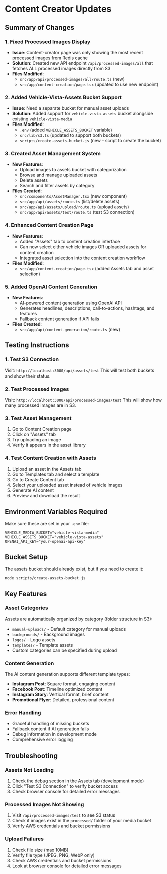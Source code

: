 # Content Creator Updates

## Summary of Changes

### 1. Fixed Processed Images Display
- **Issue**: Content-creator page was only showing the most recent processed images from Redis cache
- **Solution**: Created new API endpoint `/api/processed-images/all` that fetches ALL processed images directly from S3
- **Files Modified**:
  - `src/app/api/processed-images/all/route.ts` (new)
  - `src/app/content-creation/page.tsx` (updated to use new endpoint)

### 2. Added Vehicle-Vista-Assets Bucket Support
- **Issue**: Need a separate bucket for manual asset uploads
- **Solution**: Added support for `vehicle-vista-assets` bucket alongside existing `vehicle-vista-media`
- **Files Modified**:
  - `.env` (added `VEHICLE_ASSETS_BUCKET` variable)
  - `src/lib/s3.ts` (updated to support both buckets)
  - `scripts/create-assets-bucket.js` (new - script to create the bucket)

### 3. Created Asset Management System
- **New Features**:
  - Upload images to assets bucket with categorization
  - Browse and manage uploaded assets
  - Delete assets
  - Search and filter assets by category
- **Files Created**:
  - `src/components/AssetManager.tsx` (new component)
  - `src/app/api/assets/route.ts` (list/delete assets)
  - `src/app/api/assets/upload/route.ts` (upload assets)
  - `src/app/api/assets/test/route.ts` (test S3 connection)

### 4. Enhanced Content Creation Page
- **New Features**:
  - Added "Assets" tab to content creation interface
  - Can now select either vehicle images OR uploaded assets for content creation
  - Integrated asset selection into the content creation workflow
- **Files Modified**:
  - `src/app/content-creation/page.tsx` (added Assets tab and asset selection)

### 5. Added OpenAI Content Generation
- **New Features**:
  - AI-powered content generation using OpenAI API
  - Generates headlines, descriptions, call-to-actions, hashtags, and features
  - Fallback content generation if API fails
- **Files Created**:
  - `src/app/api/content-generation/route.ts` (new)

## Testing Instructions

### 1. Test S3 Connection
Visit: `http://localhost:3000/api/assets/test`
This will test both buckets and show their status.

### 2. Test Processed Images
Visit: `http://localhost:3000/api/processed-images/test`
This will show how many processed images are in S3.

### 3. Test Asset Management
1. Go to Content Creation page
2. Click on "Assets" tab
3. Try uploading an image
4. Verify it appears in the asset library

### 4. Test Content Creation with Assets
1. Upload an asset in the Assets tab
2. Go to Templates tab and select a template
3. Go to Create Content tab
4. Select your uploaded asset instead of vehicle images
5. Generate AI content
6. Preview and download the result

## Environment Variables Required

Make sure these are set in your `.env` file:
```
VEHICLE_MEDIA_BUCKET="vehicle-vista-media"
VEHICLE_ASSETS_BUCKET="vehicle-vista-assets"
OPENAI_API_KEY="your-openai-api-key"
```

## Bucket Setup

The assets bucket should already exist, but if you need to create it:
```bash
node scripts/create-assets-bucket.js
```

## Key Features

### Asset Categories
Assets are automatically organized by category (folder structure in S3):
- `manual-uploads/` - Default category for manual uploads
- `backgrounds/` - Background images
- `logos/` - Logo assets
- `templates/` - Template assets
- Custom categories can be specified during upload

### Content Generation
The AI content generation supports different template types:
- **Instagram Post**: Square format, engaging content
- **Facebook Post**: Timeline optimized content
- **Instagram Story**: Vertical format, brief content
- **Promotional Flyer**: Detailed, professional content

### Error Handling
- Graceful handling of missing buckets
- Fallback content if AI generation fails
- Debug information in development mode
- Comprehensive error logging

## Troubleshooting

### Assets Not Loading
1. Check the debug section in the Assets tab (development mode)
2. Click "Test S3 Connection" to verify bucket access
3. Check browser console for detailed error messages

### Processed Images Not Showing
1. Visit `/api/processed-images/test` to see S3 status
2. Check if images exist in the `processed/` folder of your media bucket
3. Verify AWS credentials and bucket permissions

### Upload Failures
1. Check file size (max 10MB)
2. Verify file type (JPEG, PNG, WebP only)
3. Check AWS credentials and bucket permissions
4. Look at browser console for detailed error messages